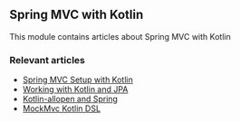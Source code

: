 ## Spring MVC with Kotlin

This module contains articles about Spring MVC with Kotlin

### Relevant articles
- [Spring MVC Setup with Kotlin](http://www.baeldung.com/spring-mvc-kotlin)
- [Working with Kotlin and JPA](http://www.baeldung.com/kotlin-jpa)
- [Kotlin-allopen and Spring](http://www.baeldung.com/kotlin-allopen-spring)
- [MockMvc Kotlin DSL](https://www.baeldung.com/mockmvc-kotlin-dsl)
